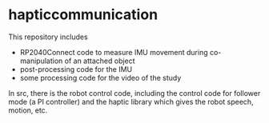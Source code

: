 # hapticcommunication
 This repository includes 
 - RP2040Connect code to measure IMU movement during co-manipulation of an attached object
 - post-processing code for the IMU
 - some processing code for the video of the study

In src, there is the robot control code, including the control code for follower mode (a PI controller) and the haptic library which gives the robot speech, motion, etc.

